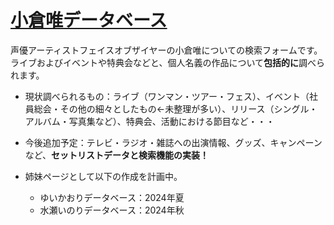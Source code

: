 # [小倉唯データベース](https://tokiyui.github.io/YuiData/)
声優アーティストフェイスオブザイヤーの小倉唯についての検索フォームです。ライブおよびイベントや特典会などと、個人名義の作品について**包括的に**調べられます。

* 現状調べられるもの：ライブ（ワンマン・ツアー・フェス）、イベント（社員総会・その他の細々としたもの←未整理が多い）、リリース（シングル・アルバム・写真集など）、特典会、活動における節目など・・・
* 今後追加予定：テレビ・ラジオ・雑誌への出演情報、グッズ、キャンペーンなど、**セットリストデータと検索機能の実装！**

* 姉妹ページとして以下の作成を計画中。
  - ゆいかおりデータベース：2024年夏
  - 水瀬いのりデータベース：2024年秋
